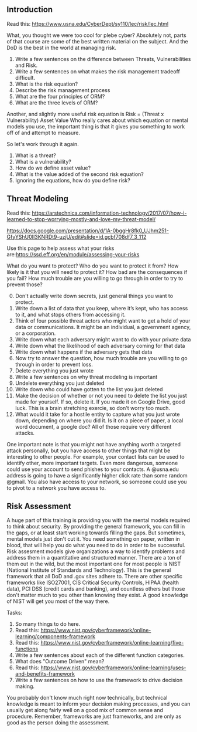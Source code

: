 ## Introduction
Read this: <https://www.usna.edu/CyberDept/sy110/lec/risk/lec.html>

What, you thought we were too cool for plebe cyber? Absolutely not, parts of that course are some of the best written material on the subject. And the DoD is the best in the world at managing risk.

1. Write a few sentences on the difference between Threats, Vulnerabilities and Risk.
2. Write a few sentences on what makes the risk management tradeoff difficult.
3. What is the risk equation?
4. Describe the risk management process
5. What are the four principles of ORM?
6. What are the three levels of ORM?

Another, and slightly more useful risk equation is Risk = (Threat x Vulnerability) Asset Value
Who really cares about which equation or mental models you use, the important thing is that it gives you something to work off of and attempt to measure.

So let's work through it again.
1. What is a threat?
2. What is a vulnerability?
3. How do we define asset value?
4. What is the value added of the second risk equation?
5. Ignoring the equations, how do you define risk?

## Threat Modeling
Read this: <https://arstechnica.com/information-technology/2017/07/how-i-learned-to-stop-worrying-mostly-and-love-my-threat-model/>

<https://docs.google.com/presentation/d/1A-0bggHr8fk0_UJhm251-GfyYShU0II3KNRDt9-uzjU/edit#slide=id.gcbf708df7_3_112>

Use this page to help assess what your risks are:<https://ssd.eff.org/en/module/assessing-your-risks>

What do you want to protect? Who do you want to protect it from? How likely is it that you will need to protect it? How bad are the consequences if you fail? How much trouble are you willing to go through in order to try to prevent those?

0. Don't actually write down secrets, just general things you want to protect.
1. Write down a list of data that you keep, where it’s kept, who has access to it, and what stops others from accessing it.
2. Think of four possible threat actors who might want to get a hold of your data or communications. It might be an individual, a government agency, or a corporation.
3. Write down what each adversary might want to do with your private data
4. Write down what the likelihood of each adversary coming for that data
5. Write down what happens if the adversary gets that data
6. Now try to answer the question, how much trouble are you willing to go through in order to prevent loss.
7. Delete everything you just wrote
8. Write a few sentences on why threat modeling is important
9. Undelete everything you just deleted
10. Write down who could have gotten to the list you just deleted
11. Make the decision of whether or not you need to delete the list you just made for yourself. If so, delete it. If you made it on Google Drive, good luck. This is a brain stretching exercie, so don't worry too much.
12. What would it take for a hostile entity to capture what you just wrote down, depending on where you did it. Is it on a piece of paper, a local word document, a google doc? All of those require very different attacks.

One important note is that you might not have anything worth a targeted attack personally, but you have access to other things that might be interesting to other people. For example, your contact lists can be used to identify other, more important targets. Even more dangerous, someone could use your account to send phishes to your contacts. A @usna.edu address is going to have a significantly higher click rate than some random @gmail. You also have access to your network, so someone could use you to pivot to a network you have access to.


## Risk Assessment
A huge part of this training is providing you with the mental models required to think about security. By providing the general framework, you can fill in the gaps, or at least start working towards filling the gaps. But sometimes, mental models just don't cut it. You need something on paper, written in blood, that will help you do what you need to do in order to be successful. Risk assesment models give organizations a way to identify problems and address them in a quantitative and structured manner. There are a ton of them out in the wild, but the most important one for most people is NIST (National Institute of Standards and Technology). This is the general framework that all DoD and .gov sites adhere to. There are other specific frameworks like ISO27001, CIS Critical Security Controls, HIPAA (health data), PCI DSS (credit cards and banking), and countless others but those don't matter much to you other than knowing they exist. A good knowledge of NIST will get you most of the way there.

Tasks:
1. So many things to do here.
2. Read this: <https://www.nist.gov/cyberframework/online-learning/components-framework>
3. Read this: <https://www.nist.gov/cyberframework/online-learning/five-functions>
3. Write a few sentences about each of the different function categories.
4. What does "Outcome Driven" mean?
4. Read this: <https://www.nist.gov/cyberframework/online-learning/uses-and-benefits-framework>
5. Write a few sentences on how to use the framework to drive decision making.

You probably don't know much right now technically, but technical knowledge is meant to inform your decision making processes, and you can usually get along fairly well on a good mix of common sense and procedure. Remember, frameworks are just frameworks, and are only as good as the person doing the assessment.
